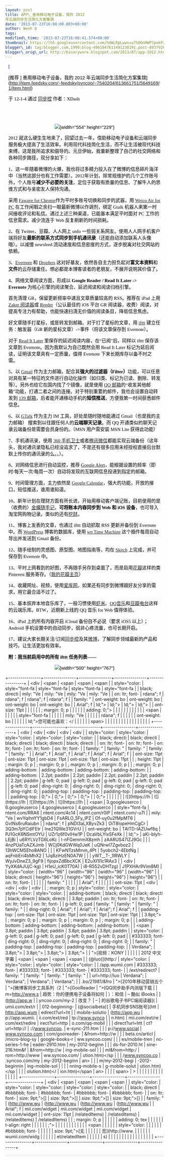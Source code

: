 ```yaml
--- 
layout: post 
title: APP\_善用移动电子设备，我的 2012
年云端同步生活简化方案集锦 
date: '2013-07-23T16:08:00.003+08:00' 
author: Wenh Q
tags:
modified\_time: '2013-07-23T16:08:41.574+08:00' 
thumbnail: https://lh5.googleusercontent.com/hUWLRpLwwsuu7h0OnHWP7pxkPzJCtImLonCh40rzpf32meFproZ96JEBdR-KC8DJvkK8QamgQ4VttQSQC9lXlVt2K7GdzEc7JNFlHmGxeXhgwWZ3g-4=s72-c
blogger\_id: tag:blogger.com,1999:blog-4961947611491238191.post-8937926261737251126
blogger\_orig\_url: http://binaryware.blogspot.com/2013/07/app-2012.html
---
```

<div
style="color: black; direction: ltr; font-family: &quot;Arial&quot;; font-size: 11pt; margin-bottom: 0; margin-left: 7.5pt; margin-right: 7.5pt; margin-top: 0; padding: 0;">

<span
style="color: #0000ee; font-family: &quot;Verdana&quot;; text-decoration: underline;">[


[推荐
] 善用移动电子设备，我的 2012
年云端同步生活简化方案集锦](http://item.feedsky.com/~feedsky/syncoo/~7540204/613661751/5649169/1/item.html)</span>

</div>

<div
style="color: black; direction: ltr; font-family: &quot;Arial&quot;; font-size: 11pt; margin-bottom: 0; margin-left: 7.5pt; margin-right: 7.5pt; margin-top: 0; padding-bottom: 8pt; padding-left: 0; padding-right: 0; padding-top: 0;">

<span style="font-family: &quot;Verdana&quot;;">于 12-1-4 通过
</span><span
style="color: #0000ee; font-family: &quot;Verdana&quot;; text-decoration: underline;">[同步控](http://www.syncoo.com/)</span><span
style="font-family: &quot;Verdana&quot;;"> 作者：XDash</span>

</div>

<div
style="color: black; direction: ltr; font-family: &quot;Arial&quot;; font-size: 11pt; height: 11pt; margin-bottom: 0; margin-left: 7.5pt; margin-right: 7.5pt; margin-top: 0; padding: 0;">

<span style="font-family: &quot;Verdana&quot;;"></span>

</div>

<div
style="color: black; direction: ltr; font-family: &quot;Arial&quot;; font-size: 11pt; margin-bottom: 0; margin-left: 7.5pt; margin-right: 7.5pt; margin-top: 0; padding: 0; text-align: center;">

![](https://lh5.googleusercontent.com/hUWLRpLwwsuu7h0OnHWP7pxkPzJCtImLonCh40rzpf32meFproZ96JEBdR-KC8DJvkK8QamgQ4VttQSQC9lXlVt2K7GdzEc7JNFlHmGxeXhgwWZ3g-4){width="554"
height="229"}

</div>

<div
style="color: black; direction: ltr; font-family: &quot;Arial&quot;; font-size: 11pt; margin-bottom: 0; margin-left: 7.5pt; margin-right: 7.5pt; margin-top: 0; padding: 0;">

<span style="font-family: &quot;Verdana&quot;;">2012
就这么硬生生地来了，回望过去一年，借助移动电子设备和云端同步服务极大提高了生活效率。利用现代科技简化生活，而不让生活被现代科技束缚，这是我所追求和倡导的。元旦伊始，我重新整理了自己的社交网络和各种同步路径，现分享如下：</span>

</div>

<div
style="color: black; direction: ltr; font-family: &quot;Arial&quot;; font-size: 11pt; margin-bottom: 0; margin-left: 7.5pt; margin-right: 7.5pt; margin-top: 0; padding: 0;">

<span
style="font-family: &quot;Verdana&quot;;">1、这一年随着微博的火爆，我也将过多精力投入在了微博的信息碎片海洋中（当然这部分也有工作需要）。2012年计划，除常规维护的几个工作账号外，个人账号</span><span
style="font-family: &quot;Verdana&quot;; font-weight: bold;">减少不必要的关注</span><span
style="font-family: &quot;Verdana&quot;;">，定位于获取有质量的信息、了解牛人的思维方式和与亲密友人保持沟通。</span>

</div>

<div
style="color: black; direction: ltr; font-family: &quot;Arial&quot;; font-size: 11pt; margin-bottom: 0; margin-left: 7.5pt; margin-right: 7.5pt; margin-top: 0; padding: 0;">

<span style="font-family: &quot;Verdana&quot;;">采用 </span><span
style="color: #0000ee; font-family: &quot;Verdana&quot;; text-decoration: underline;">[Fawave
for
Chrome](https://chrome.google.com/webstore/detail/aicelmgbddfgmpieedjiggifabdpcnln)</span><span
style="font-family: &quot;Verdana&quot;;">作为平时多账号切换和同步的武器，用
</span><span
style="color: #0000ee; font-family: &quot;Verdana&quot;; text-decoration: underline;">[Weico
Air for PC](http://weico.com/air/)</span><span
style="font-family: &quot;Verdana&quot;;"> 在工作闲暇之余扫一眼最新微博以作调剂，绑定
Gtalk
机器人来第一时间接收评论和私信。通过上述三种渠道，已能基本满足平时面对
PC 工作的信息需求。减少流连于 Web 反复刷新的时间损耗。</span>

</div>

<div
style="color: black; direction: ltr; font-family: &quot;Arial&quot;; font-size: 11pt; margin-bottom: 0; margin-left: 7.5pt; margin-right: 7.5pt; margin-top: 0; padding: 0;">

<span style="font-family: &quot;Verdana&quot;;">2、在
Twitter、豆瓣、人人网上 unfo
一些弱关系网友。使用人人网手机客户端将好友</span><span
style="font-family: &quot;Verdana&quot;; font-weight: bold;">最新的联系方式同步到手机通讯录</span><span
style="font-family: &quot;Verdana&quot;;">（还能自动添加联系人头像哦）。以减慢
newsfeed 流动速度和信息密度的方式，逐步脱离对社交网站的依赖。</span>

</div>

<div
style="color: black; direction: ltr; font-family: &quot;Arial&quot;; font-size: 11pt; margin-bottom: 0; margin-left: 7.5pt; margin-right: 7.5pt; margin-top: 0; padding: 0;">

<span style="font-family: &quot;Verdana&quot;;">3、</span><span
style="color: #0000ee; font-family: &quot;Verdana&quot;; text-decoration: underline;">[Evernote](http://www.evernote.com/)</span><span
style="font-family: &quot;Verdana&quot;;"> 和 </span><span
style="color: #0000ee; font-family: &quot;Verdana&quot;; text-decoration: underline;">[Dropbox](http://www.getdropbox.com/)</span><span
style="font-family: &quot;Verdana&quot;;"> 这对好基友，依然各自主力担负起对</span><span
style="font-family: &quot;Verdana&quot;; font-weight: bold;">富文本资料</span><span
style="font-family: &quot;Verdana&quot;;">和</span><span
style="font-family: &quot;Verdana&quot;; font-weight: bold;">文件</span><span
style="font-family: &quot;Verdana&quot;;">的云存储重任。想必都是本博客读者的老朋友，不展开说明其价值了。</span>

</div>

<div
style="color: black; direction: ltr; font-family: &quot;Arial&quot;; font-size: 11pt; margin-bottom: 0; margin-left: 7.5pt; margin-right: 7.5pt; margin-top: 0; padding: 0;">

<span
style="font-family: &quot;Verdana&quot;;">4、网络文章阅读方面，形成以
</span><span
style="font-family: &quot;Verdana&quot;; font-weight: bold;">Google
Reader / Read It Later -&gt; Evernote</span><span
style="font-family: &quot;Verdana&quot;;"> 为核心引擎的阅读聚合、延迟阅读和阅读归档引擎。</span>

</div>

<div
style="color: black; direction: ltr; font-family: &quot;Arial&quot;; font-size: 11pt; margin-bottom: 0; margin-left: 7.5pt; margin-right: 7.5pt; margin-top: 0; padding: 0;">

<span style="font-family: &quot;Verdana&quot;;">首先清理
GR，保留更新频率中速且文章质量较高的 RSS。推荐在 iPad 上用 </span><span
style="color: #0000ee; font-family: &quot;Verdana&quot;; text-decoration: underline;">[Zaker
阅读器](http://www.myzaker.com/)</span><span
style="font-family: &quot;Verdana&quot;;">或 </span><span
style="color: #0000ee; font-family: &quot;Verdana&quot;; text-decoration: underline;">[Reeder](http://itunes.apple.com/us/app/reeder/id325502379?mt=8)</span><span
style="font-family: &quot;Verdana&quot;;">（公认最佳的 iOS 平台 GR
阅读器，收费）阅读，对提高专注力有帮助，也能快速扫清无价值的阅读条目，降低信息焦虑。</span>

</div>

<div
style="color: black; direction: ltr; font-family: &quot;Arial&quot;; font-size: 11pt; margin-bottom: 0; margin-left: 7.5pt; margin-right: 7.5pt; margin-top: 0; padding: 0;">

<span
style="font-family: &quot;Verdana&quot;;">好文章随手打星标，或是转发到邮箱。对于打了星标的文章，用
</span><span
style="color: #0000ee; font-family: &quot;Verdana&quot;; text-decoration: underline;">[ifttt](http://www.ifttt.com/)</span><span
style="font-family: &quot;Verdana&quot;;"> 建立任务：触发器（GR
新的星标文章）-&gt;事件（将该文章保存到 Evernote）。</span>

</div>

<div
style="color: black; direction: ltr; font-family: &quot;Arial&quot;; font-size: 11pt; margin-bottom: 0; margin-left: 7.5pt; margin-right: 7.5pt; margin-top: 0; padding: 0;">

<span style="font-family: &quot;Verdana&quot;;">对于 </span><span
style="color: #0000ee; font-family: &quot;Verdana&quot;; text-decoration: underline;">[Read
It Later](http://readitlaterlist.com/)</span><span
style="font-family: &quot;Verdana&quot;;"> 里保存的延迟阅读内容，在“已阅”后，同样以
ifttt 保存该文章到 Evernote。因为我默认为自己既然会用 Read It Later
标记为延后阅读，证明该文章具有一定质量，值得 Evernote
下来长期库存以备不时之需。</span>

</div>

<div
style="color: black; direction: ltr; font-family: &quot;Arial&quot;; font-size: 11pt; margin-bottom: 0; margin-left: 7.5pt; margin-right: 7.5pt; margin-top: 0; padding: 0;">

<span style="font-family: &quot;Verdana&quot;;">5、以 </span><span
style="color: #0000ee; font-family: &quot;Verdana&quot;; text-decoration: underline;">[Gmail](https://mail.google.com/)</span><span
style="font-family: &quot;Verdana&quot;;"> 作为主力邮箱，配合其</span><span
style="font-family: &quot;Verdana&quot;; font-weight: bold;">强大的过滤器（Filter）</span><span
style="font-family: &quot;Verdana&quot;;">功能，可以任意对具有某一特征的文件进行自动化操作（如归类、标记为已读、删除、转发等）。另外也给它在国内找了个镜像，就是使用
</span><span
style="color: #0000ee; font-family: &quot;Verdana&quot;; text-decoration: underline;">[QQ
邮箱](https://mail.qq.com/)</span><span
style="font-family: &quot;Verdana&quot;;">的“收发其他邮箱”功能，打通二者之间的连接。对于特别重要的邮件，我也会设置自动转发到
</span><span
style="color: #0000ee; font-family: &quot;Verdana&quot;; text-decoration: underline;">[139
邮箱](http://mail.10086.cn/)</span><span
style="font-family: &quot;Verdana&quot;;">，后者能开通移动手机的</span><span
style="font-family: &quot;Verdana&quot;; font-weight: bold;">短信推送</span><span
style="font-family: &quot;Verdana&quot;;">，方便我第一时间获悉邮件信息。</span>

</div>

<div
style="color: black; direction: ltr; font-family: &quot;Arial&quot;; font-size: 11pt; margin-bottom: 0; margin-left: 7.5pt; margin-right: 7.5pt; margin-top: 0; padding: 0;">

<span style="font-family: &quot;Verdana&quot;;">6、以 </span><span
style="color: #0000ee; font-family: &quot;Verdana&quot;; text-decoration: underline;">[GTalk](http://www.google.com/talk/)</span><span
style="font-family: &quot;Verdana&quot;;"> 作为主力 IM
工具，好处是随时随地能通过 Gmail（也是我的主力邮箱）
搜索到以往跟任何人的</span><span
style="font-family: &quot;Verdana&quot;; font-weight: bold;">云端聊天记录</span><span
style="font-family: &quot;Verdana&quot;;">。而 QQ
开通类似的聊天记录云端备份是需要会员身份的。（MSN 用户需安装 MSN Lite
获得此功能）</span>

</div>

<div
style="color: black; direction: ltr; font-family: &quot;Arial&quot;; font-size: 11pt; margin-bottom: 0; margin-left: 7.5pt; margin-right: 7.5pt; margin-top: 0; padding: 0;">

<span style="font-family: &quot;Verdana&quot;;">7、手机通讯录，使用
</span><span
style="color: #0000ee; font-family: &quot;Verdana&quot;; text-decoration: underline;">[360
手机卫士](http://shouji.360.cn/)</span><span
style="font-family: &quot;Verdana&quot;;">或者</span><span
style="color: #0000ee; font-family: &quot;Verdana&quot;; text-decoration: underline;">[腾讯微信](http://weixin.qq.com/)</span><span
style="font-family: &quot;Verdana&quot;;">都能实现云端备份（这年头，我对通讯录隐私已经没追求了，不是还有很多应用未经授权直接后台默默上传你的通讯录的么。。）。</span>

</div>

<div
style="color: black; direction: ltr; font-family: &quot;Arial&quot;; font-size: 11pt; margin-bottom: 0; margin-left: 7.5pt; margin-right: 7.5pt; margin-top: 0; padding: 0;">

<span
style="font-family: &quot;Verdana&quot;;">8、对网络信息进行自动监控，推荐
</span><span
style="color: #0000ee; font-family: &quot;Verdana&quot;; text-decoration: underline;">[Google
Alert](http://www.google.com/alerts)</span><span
style="font-family: &quot;Verdana&quot;;">，能根据设置的频率（即时/每天一次/每周一次）自动将发现的互联网信息投递到指定的邮箱。</span>

</div>

<div
style="color: black; direction: ltr; font-family: &quot;Arial&quot;; font-size: 11pt; margin-bottom: 0; margin-left: 7.5pt; margin-right: 7.5pt; margin-top: 0; padding: 0;">

<span
style="font-family: &quot;Verdana&quot;;">9、时间管理方面，主力依然是
</span><span
style="color: #0000ee; font-family: &quot;Verdana&quot;; text-decoration: underline;">[Google
Calendar](https://www.google.com/calendar/)</span><span
style="font-family: &quot;Verdana&quot;;">，强大的功能，开放的接口，短信推送，谁用谁知道。</span>

</div>

<div
style="color: black; direction: ltr; font-family: &quot;Arial&quot;; font-size: 11pt; margin-bottom: 0; margin-left: 7.5pt; margin-right: 7.5pt; margin-top: 0; padding: 0;">

<span
style="font-family: &quot;Verdana&quot;;">10、新年计划在理财方面有所长进，开始用移动客户端记账，目前使用的是（收费的）</span><span
style="color: #0000ee; font-family: &quot;Verdana&quot;; text-decoration: underline;">[金蝶随手记](http://www.feidee.com/money/)</span><span
style="font-family: &quot;Verdana&quot;;">，</span><span
style="font-family: &quot;Verdana&quot;; font-weight: bold;">可将账本内容同步到
Web 和 iOS 设备</span><span
style="font-family: &quot;Verdana&quot;;">，也可导入淘宝网购物记录。类似的还有</span><span
style="color: #0000ee; font-family: &quot;Verdana&quot;; text-decoration: underline;">[挖财](http://www.wacai.com/)</span><span
style="font-family: &quot;Verdana&quot;;">。</span>

</div>

<div
style="color: black; direction: ltr; font-family: &quot;Arial&quot;; font-size: 11pt; margin-bottom: 0; margin-left: 7.5pt; margin-right: 7.5pt; margin-top: 0; padding: 0;">

<span
style="font-family: &quot;Verdana&quot;;">11、博客上发表的文章，也通过
ifttt 自动抓取 RSS 更新并备份到 Evernote 中。而 </span><span
style="color: #0000ee; font-family: &quot;Verdana&quot;; text-decoration: underline;">[WordPress](http://www.google.com/cse?cx=002932912210142450661:efmukwgiae8&ie=UTF-8&q=wordpress&sa=%E6%90%9C%E7%B4%A2)</span><span
style="font-family: &quot;Verdana&quot;;"> 博客的数据库，使用
</span><span
style="color: #0000ee; font-family: &quot;Verdana&quot;; text-decoration: underline;">[wp
Time
Machine](http://wordpress.org/extend/plugins/wp-time-machine/)</span><span
style="font-family: &quot;Verdana&quot;;"> 这个插件每周自动导出并发送到
Gmail 备份。</span>

</div>

<div
style="color: black; direction: ltr; font-family: &quot;Arial&quot;; font-size: 11pt; margin-bottom: 0; margin-left: 7.5pt; margin-right: 7.5pt; margin-top: 0; padding: 0;">

<span
style="font-family: &quot;Verdana&quot;;">12、随手绘制的灵感图、原型图、地图指南等，均在
</span><span
style="color: #0000ee; font-family: &quot;Verdana&quot;; text-decoration: underline;">[Skitch](http://www.skitch.com/)</span><span
style="font-family: &quot;Verdana&quot;;"> 上完成，并可保存到 Evernote
中。</span>

</div>

<div
style="color: black; direction: ltr; font-family: &quot;Arial&quot;; font-size: 11pt; margin-bottom: 0; margin-left: 7.5pt; margin-right: 7.5pt; margin-top: 0; padding: 0;">

<span
style="font-family: &quot;Verdana&quot;;">13、平时上网看到的好图，不再随手另存到桌面了，而是启用</span><span
style="color: #0000ee; font-family: &quot;Verdana&quot;; text-decoration: underline;">[花瓣](http://www.huaban.com/)</span><span
style="font-family: &quot;Verdana&quot;;">这样的类 Pinterest
服务寄存。（</span><span
style="color: #0000ee; font-family: &quot;Verdana&quot;; text-decoration: underline;">[我的花瓣主页](http://huaban.com/xdash/)</span><span
style="font-family: &quot;Verdana&quot;;">）</span>

</div>

<div
style="color: black; direction: ltr; font-family: &quot;Arial&quot;; font-size: 11pt; margin-bottom: 0; margin-left: 7.5pt; margin-right: 7.5pt; margin-top: 0; padding: 0;">

<span
style="font-family: &quot;Verdana&quot;;">14、收藏网址、视频，使用</span><span
style="color: #0000ee; font-family: &quot;Verdana&quot;; text-decoration: underline;">[爱库网](http://www.ikeepu.com/)</span><span
style="font-family: &quot;Verdana&quot;;">，如果还有同步到微博跟好友分享的需求，用它最合适不过了。</span>

</div>

<div
style="color: black; direction: ltr; font-family: &quot;Arial&quot;; font-size: 11pt; margin-bottom: 0; margin-left: 7.5pt; margin-right: 7.5pt; margin-top: 0; padding: 0;">

<span
style="font-family: &quot;Verdana&quot;;">15、基本摈弃本地音乐库了，一般习惯使用</span><span
style="color: #0000ee; font-family: &quot;Verdana&quot;; text-decoration: underline;">[虾米](http://www.xiami.com/)</span><span
style="font-family: &quot;Verdana&quot;;">、</span><span
style="color: #0000ee; font-family: &quot;Verdana&quot;; text-decoration: underline;">[QQ音乐](http://music.qq.com/)</span><span
style="font-family: &quot;Verdana&quot;;">和</span><span
style="color: #0000ee; font-family: &quot;Verdana&quot;; text-decoration: underline;">[豆瓣电台](http://douban.fm/)</span><span
style="font-family: &quot;Verdana&quot;;">这样的云端乐库。BTW，近期新上线的
QQ 音乐 for Web 值得体验。</span>

</div>

<div
style="color: black; direction: ltr; font-family: &quot;Arial&quot;; font-size: 11pt; margin-bottom: 0; margin-left: 7.5pt; margin-right: 7.5pt; margin-top: 0; padding: 0;">

<span style="font-family: &quot;Verdana&quot;;">16、iPad
上的所有内容开启 iCloud 备份自不必说（要求 iOS5 以上）；Android
手机设置中的自动同步，弱非心疼流量，也可长期开启。</span>

</div>

<div
style="color: black; direction: ltr; font-family: &quot;Arial&quot;; font-size: 11pt; margin-bottom: 0; margin-left: 7.5pt; margin-right: 7.5pt; margin-top: 0; padding: 0;">

<span
style="font-family: &quot;Verdana&quot;;">17、建议大家长期关注/订阅</span><span
style="color: #0000ee; font-family: &quot;Verdana&quot;; text-decoration: underline;">[同步控](http://www.syncoo.com/)</span><span
style="font-family: &quot;Verdana&quot;;">及其</span><span
style="color: #0000ee; font-family: &quot;Verdana&quot;; text-decoration: underline;">[微博](http://weibo.com/syncoo)</span><span
style="font-family: &quot;Verdana&quot;;">，了解同步领域最新的产品和技巧，让生活更加有效率。</span>

</div>

<div
style="color: black; direction: ltr; font-family: &quot;Arial&quot;; font-size: 11pt; margin-bottom: 0; margin-left: 7.5pt; margin-right: 7.5pt; margin-top: 0; padding: 0;">

<span
style="font-family: &quot;Verdana&quot;; font-weight: bold;">附：我当前启用中的所有
ifttt 任务列表——</span>

</div>

<div
style="color: black; direction: ltr; font-family: &quot;Arial&quot;; font-size: 11pt; margin-bottom: 0; margin-left: 7.5pt; margin-right: 7.5pt; margin-top: 0; padding: 0; text-align: center;">

![](https://lh6.googleusercontent.com/5L3kq1Geaw_GBZ5TcGxGTGWDOYpDqJB75E2KV3si0ACSm77gqdk-ZlBoflWrzW5tSHCND9AJsI0IbMxmaPYzrOFsBjoSRwLZNB9h2afD2gjOkS5AgNY){width="500"
height="767"}

</div>

[](https://www.blogger.com/blogger.g?blogID=4961947611491238191#)[](https://www.blogger.com/blogger.g?blogID=4961947611491238191#)

+----------------+----------------+----------------+----------------+----------------+
| <div           | <span          | <span          | <span          | <span          |
| style="color:  | style="font-fa | style="font-fa | style="font-fa | style="font-fa |
| black; directi | mily: &quot;Ve | mily: &quot;Ve | mily: &quot;Ve | mily: &quot;Ve |
| on: ltr; font- | rdana&quot;; f | rdana&quot;; f | rdana&quot;; f | rdana&quot;; f |
| family: &quot; | ont-weight: bo | ont-weight: bo | ont-weight: bo | ont-weight: bo |
| Arial&quot;; f | ld;"></span>   | ld;"></span>   | ld;"></span>   | ld;"></span>   |
| ont-size: 11pt |                |                |                |                |
| ; margin: 0; p |                |                |                |                |
| adding: 0;">   |                |                |                |                |
|                |                |                |                |                |
| <span          |                |                |                |                |
| style="font-fa |                |                |                |                |
| mily: &quot;Ve |                |                |                |                |
| rdana&quot;; f |                |                |                |                |
| ont-weight: bo |                |                |                |                |
| ld;">您可能也喜欢：</ |         |                |                |                |
| span>          |                |                |                |                |
|                |                |                |                |                |
| </div>         |                |                |                |                |
+----------------+----------------+----------------+----------------+----------------+
| <div           | <div           | <div           | <div           | <div           |
| style="color:  | style="color:  | style="color:  | style="color:  | style="color:  |
| black; directi | black; directi | black; directi | black; directi | black; directi |
| on: ltr; font- | on: ltr; font- | on: ltr; font- | on: ltr; font- | on: ltr; font- |
| family: &quot; | family: &quot; | family: &quot; | family: &quot; | family: &quot; |
| Arial&quot;; f | Arial&quot;; f | Arial&quot;; f | Arial&quot;; f | Arial&quot;; f |
| ont-size: 11pt | ont-size: 11pt | ont-size: 11pt | ont-size: 11pt | ont-size: 11pt |
| ; height: 11pt | ; margin: 0; p | ; margin: 0; p | ; margin: 0; p | ; margin: 0; p |
| ; margin: 0; p | adding-bottom: | adding-bottom: | adding-bottom: | adding-bottom: |
| adding-bottom: |  2.2pt; paddin |  2.2pt; paddin |  2.2pt; paddin |  2.2pt; paddin |
|  2.2pt; paddin | g-left: 0; pad | g-left: 0; pad | g-left: 0; pad | g-left: 0; pad |
| g-left: 0; pad | ding-right: 0; | ding-right: 0; | ding-right: 0; | ding-right: 0; |
| ding-right: 0; |  padding-top:  |  padding-top:  |  padding-top:  |  padding-top:  |
|  padding-top:  | 0;">           | 0;">           | 0;">           | 0;">           |
| 0;">           |                |                |                |                |
|                | ![](https://lh | ![](https://lh | ![](https://lh | ![](https://lh |
| <span          | 3.googleuserco | 6.googleuserco | 4.googleuserco | 4.googleuserco |
| style="font-fa | ntent.com/RRA6 | ntent.com/4c14 | ntent.com/r0iP | ntent.com/-u7I |
| mily: &quot;Ve | wvYqihnYY1gbD4 | FsARLO_5Fy_lPZ | Of-uy0u2fMpMT6 | GvINs6ruRaiubn |
| rdana&quot;; f | pNDl3aLXByvZk3 | OiT8IopeHmCgCr | 3Q3m7pYCdlFEtr | Ine21QWe31GVrU |
| ont-weight: bo | TAlTD-IAZUwf8q | PJ1GcK6NSmtOYU | UZr1z6f0vIHw1P | DcaVbLYlxSFeXk |
| ld;"></span>   | aKi-blyh-LEjBi | u6RYLVzTG6LoKc | I-nFGemnmX8zmh | zAARUS47IZJ9Gc |
|                | 4nzPUaTcAZXJmb | WCj0KdGWWq0JeK | uQNrwl7Zgvboz2 | 13hWCM5Eho8ANO |
| </div>         | KFwNTzsMmm_4Pt | 5yobch2-4EbtNg | aqFnbEri4bMhX2 | 1Jq8ziHzEN0A7W |
|                | yWT__T-_1IRWLY | WyJvDneZ3_9gF9 | fijopxZdBbcXCK | E2uXI1l1c1RAx3 |
| <div           | YyXKdAJUjC-kg) | H1eU_icK0T70A) | i8-R552vDHTzg) | J1PXHAr9Vim8M) |
| style="color:  | {width="96"    | {width="96"    | {width="96"    | {width="96"    |
| black; directi | height="96"}   | height="96"}   | height="96"}   | height="96"}   |
| on: ltr; font- |                |                |                |                |
| family: &quot; | </div>         | </div>         | </div>         | </div>         |
| Arial&quot;; f |                |                |                |                |
| ont-size: 11pt | <div           | <div           | <div           | <div           |
| ; margin: 0; p | style="color:  | style="color:  | style="color:  | style="color:  |
| adding-bottom: | black; directi | black; directi | black; directi | black; directi |
|  3.8pt; paddin | on: ltr; font- | on: ltr; font- | on: ltr; font- | on: ltr; font- |
| g-left: 0; pad | family: &quot; | family: &quot; | family: &quot; | family: &quot; |
| ding-right: 0; | Arial&quot;; f | Arial&quot;; f | Arial&quot;; f | Arial&quot;; f |
|  padding-top:  | ont-size: 11pt | ont-size: 11pt | ont-size: 11pt | ont-size: 11pt |
| 3.8pt;">       | ; margin: 0; p | ; margin: 0; p | ; margin: 0; p | ; margin: 0; p |
|                | adding-bottom: | adding-bottom: | adding-bottom: | adding-bottom: |
| <span          |  3.8pt; paddin |  3.8pt; paddin |  3.8pt; paddin |  3.8pt; paddin |
| style="color:  | g-left: 0; pad | g-left: 0; pad | g-left: 0; pad | g-left: 0; pad |
| #333333; font- | ding-right: 0; | ding-right: 0; | ding-right: 0; | ding-right: 0; |
| family: &quot; |  padding-top:  |  padding-top:  |  padding-top:  |  padding-top:  |
| Verdana&quot;; | 3.8pt;">       | 3.8pt;">       | 3.8pt;">       | 3.8pt;">       |
| ">[视频：KONY  |                |                |                |                |
| 2012 中文字幕  | <span          | <span          | <span          | <span          |
| (@luo)](http:/ | style="color:  | style="color:  | style="color:  | style="color:  |
| /app.wumii.com | #333333; font- | #333333; font- | #333333; font- | #333333; font- |
| /ext/redirect? | family: &quot; | family: &quot; | family: &quot; | family: &quot; |
| url=http://luo | Verdana&quot;; | Verdana&quot;; | Verdana&quot;; | Verdana&quot;; |
| .bo/21981/&fro | ">[2010年移动营销五个 | ">[微博客同步工具系列（2 | ">[GooReader | ">[QQ同步助手内测版下载 |
| m=http://www.s | 趋势：你的便携电子设备将如何 | ）：和信 | – 酷似 iBooks | ](http://app.w |
| yncoo.com/my-2 | 改变？         | –              | 的谷歌电子书PC端阅读器]( | umii.com/ext/r |
| 012-beginning- | (@socialbeta)] | 手机同步SNS账号](htt | http://app.wum | edirect?url=ht |
| mobile-solutio | (http://app.wu | p://app.wumii. | ii.com/ext/red | tp://www.synco |
| n.htm)</span>  | mii.com/ext/re | com/ext/redire | irect?url=http | o.com/qq-mobil |
|                | direct?url=htt | ct?url=http:// | ://www.syncoo. | e-sync-211.htm |
| </div>         | p://www.social | www.syncoo.com | com/gooreader- | &from=http://w |
|                | beta.cn/articl | /micro-blog-sy | google-books-r | ww.syncoo.com/ |
|                | es/mobile-tren | nc-series-1-he | eader-2910.htm | my-2012-beginn |
|                | ds-for-2010.ht | sine-216.htm&f | &from=http://w | ing-mobile-sol |
|                | ml&from=http:/ | rom=http://www | ww.syncoo.com/ | ution.htm)</sp |
|                | /www.syncoo.co | .syncoo.com/my | my-2012-beginn | an>            |
|                | m/my-2012-begi | -2012-beginnin | ing-mobile-sol |                |
|                | nning-mobile-s | g-mobile-solut | ution.htm)</sp | </div>         |
|                | olution.htm)</ | ion.htm)</span | an>            |                |
|                | span>          | >              |                |                |
|                |                |                | </div>         |                |
|                | </div>         | </div>         |                |                |
+----------------+----------------+----------------+----------------+----------------+
| <div           | <span          | <span          | <span          | <span          |
| style="color:  | style="color:  | style="color:  | style="color:  | style="color:  |
| black; directi | #bbbbbb; font- | #bbbbbb; font- | #bbbbbb; font- | #bbbbbb; font- |
| on: ltr; font- | size: 9pt;">[] | size: 9pt;">[] | size: 9pt;">[] | size: 9pt;">[] |
| family: &quot; | (http://www.wu | (http://www.wu | (http://www.wu | (http://www.wu |
| Arial&quot;; f | mii.com/widget | mii.com/widget | mii.com/widget | mii.com/widget |
| ont-size: 11pt | /relatedItems) | /relatedItems) | /relatedItems) | /relatedItems) |
| ; margin: 0; p | </span>        | </span>        | </span>        | </span>        |
| adding: 0; tex |                |                |                |                |
| t-align: right |                |                |                |                |
| ;">            |                |                |                |                |
|                |                |                |                |                |
| <span          |                |                |                |                |
| style="color:  |                |                |                |                |
| #bbbbbb; font- |                |                |                |                |
| size: 9pt;">[无 |               |                |                |                |
| 觅](http://www. |               |                |                |                |
| wumii.com/widg |                |                |                |                |
| et/relatedItem |                |                |                |                |
| s)</span>      |                |                |                |                |
|                |                |                |                |                |
| </div>         |                |                |                |                |
+----------------+----------------+----------------+----------------+----------------+

<div itemscope="" itemtype="http://schema.org/EmailMessage"
style="border: 1px solid #f0f0f0; color: black; font-family: Arial, sans-serif; max-width: 650px;">

<div style="background-color: whitesmoke; padding: 2px 12px;">




</div>

</div>
